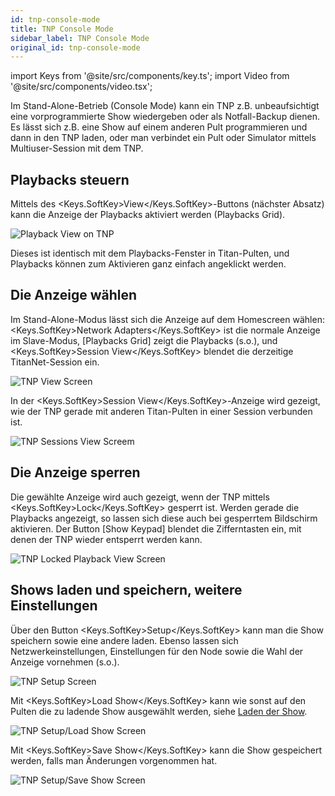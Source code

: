 ```yaml
---
id: tnp-console-mode
title: TNP Console Mode
sidebar_label: TNP Console Mode
original_id: tnp-console-mode
---
```


import Keys from '@site/src/components/key.ts';
import Video from '@site/src/components/video.tsx';

Im Stand-Alone-Betrieb (Console Mode) kann ein TNP z.B. unbeaufsichtigt
eine vorprogrammierte Show wiedergeben oder als Notfall-Backup dienen.
Es lässt sich z.B. eine Show auf einem anderen Pult programmieren und
dann in den TNP laden, oder man verbindet ein Pult oder Simulator mittels
Multiuser-Session mit dem TNP.

## Playbacks steuern

Mittels des <Keys.SoftKey>View</Keys.SoftKey>-Buttons (nächster Absatz) kann die Anzeige der
Playbacks aktiviert werden (Playbacks Grid).

![Playback View on TNP](/docs/images/Playback-View-on-TNP.png)

Dieses ist identisch mit dem Playbacks-Fenster in Titan-Pulten, und
Playbacks können zum Aktivieren ganz einfach angeklickt werden.

## Die Anzeige wählen

Im Stand-Alone-Modus lässt sich die Anzeige auf dem Homescreen wählen:
<Keys.SoftKey>Network Adapters</Keys.SoftKey> ist die normale Anzeige im Slave-Modus, \[Playbacks
Grid\] zeigt die Playbacks (s.o.), und <Keys.SoftKey>Session View</Keys.SoftKey> blendet die
derzeitige TitanNet-Session ein.

![TNP View Screen](/docs/images/TNP-View-Screen.png)

In der <Keys.SoftKey>Session View</Keys.SoftKey>-Anzeige wird gezeigt, wie der TNP gerade mit
anderen Titan-Pulten in einer Session verbunden ist.

![TNP Sessions View Screem](/docs/images/TNP-Sessions-View-Screem.png)

## Die Anzeige sperren

Die gewählte Anzeige wird auch gezeigt, wenn der TNP mittels <Keys.SoftKey>Lock</Keys.SoftKey>
gesperrt ist. Werden gerade die Playbacks angezeigt, so lassen sich
diese auch bei gesperrtem Bildschirm aktivieren. Der Button \[Show
Keypad\] blendet die Zifferntasten ein, mit denen der TNP wieder
entsperrt werden kann.

![TNP Locked Playback View Screen](/docs/images/TNP-Locked-Playback-View-Screen.png)

## Shows laden und speichern, weitere Einstellungen

Über den Button <Keys.SoftKey>Setup</Keys.SoftKey> kann man die Show speichern sowie eine andere
laden. Ebenso lassen sich Netzwerkeinstellungen, Einstellungen für den
Node sowie die Wahl der Anzeige vornehmen (s.o.).

![TNP Setup Screen](/docs/images/TNP-Setup-Screen.png)

Mit <Keys.SoftKey>Load Show</Keys.SoftKey> kann wie sonst auf den Pulten die zu ladende Show
ausgewählt werden, siehe [Laden der Show](../titan-basics/loading-and-saving-shows.md).

![TNP Setup/Load Show Screen](/docs/images/TNP-Setup-Load-Show-Screen.png)

Mit <Keys.SoftKey>Save Show</Keys.SoftKey> kann die Show gespeichert werden, falls man Änderungen
vorgenommen hat.

![TNP Setup/Save Show Screen](/docs/images/TNP-Setup-Save-Show-Screen.png)
